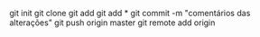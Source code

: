 git init
git clone 
git add <arquivo>
git add *
git commit -m "comentários das alterações"
git push origin master
git remote add origin <servidor>